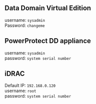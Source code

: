 ## Data Domain Virtual Edition
username: `sysadmin`\
Password: `changeme`

## PowerProtect DD appliance
username: `sysadmin`\
password: `system serial number`

## iDRAC
Default IP: `192.168.0.120`\
username: `root`\
password: `system serial number`
